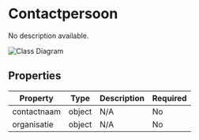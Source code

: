 # Contactpersoon

No description available.

![Class Diagram](https://github.com/CommonGateway/CustomerInteractionBundle/blob/Proxy-in-subobject/docs/schema/klant.contactpersoon.svg)

## Properties

| Property | Type | Description | Required |
|----------|------|-------------|----------|
| contactnaam | object | N/A | No |
| organisatie | object | N/A | No |
